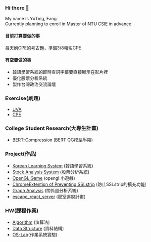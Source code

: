 ### Hi there 👋
My name is YuTing, Fang.   
Currently planning to enroll in Master of NTU CSIE in advance. 

#### 目前打算要做的事
每天刷CPE的考古題，準備3/8報名CPE

#### 有空要做的事
* 韓語學習系統的即時查詞字幕要直接顯示在影片裡
* 優化股票分析系統
* 製作台灣政治交流論壇

### Exercise(刷題) 
* [UVA](https://github.com/YuTing-Fang1999/UVA100)
* [CPE](https://github.com/YuTing-Fang1999/CPE)

### College Student Research(大專生計畫)
* [BERT-Compression](https://github.com/YuTing-Fang1999/BERT-Compression) (BERT QG模型壓縮)

### Project(作品)
* [Korean Learning System](https://github.com/YuTing-Fang1999/KoreanLearing-mini) (韓語學習系統)
* [Stock Analysis System](https://github.com/YuTing-Fang1999/Final-Project) (股票分析系統)
* [OpenGL Game](https://github.com/Maxspace1024/the_Road_on_GhostLand) (opengl 小遊戲)
* [ChromeExtention of Preventing SSLstrip](https://github.com/YuTing-Fang1999/ChromeExtension) (防止SSLstrip的擴充功能)
* [Graph Analysis](https://github.com/YuTing-Fang1999/PlotGraph) (關係圖分析系統)  
* [escape_react_server](https://github.com/YuTing-Fang1999/escape_react_server) (密室逃脫計畫)

### HW(課程作業)
* [Algorithm](https://github.com/YuTing-Fang1999/Algorithms-Java) (演算法)
* [Data Structure](https://github.com/YuTing-Fang1999/Data-Structure) (資料結構)
* [OS-Lab](https://github.com/YuTing-Fang1999/OS-lab)(作業系統實驗)


<!--
**YuTing-Fang1999/YuTing-Fang1999** is a ✨ _special_ ✨ repository because its `README.md` (this file) appears on your GitHub profile.

Here are some ideas to get you started:

- 🔭 I’m currently working on ...
- 🌱 I’m currently learning ...
- 👯 I’m looking to collaborate on ...
- 🤔 I’m looking for help with ...
- 💬 Ask me about ...
- 📫 How to reach me: ...
- 😄 Pronouns: ...
- ⚡ Fun fact: ...
-->
